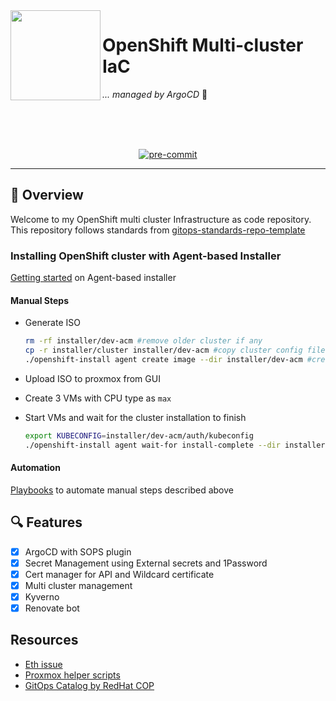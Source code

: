 <!-- markdownlint-disable MD041 -->
<img src="https://avatars.githubusercontent.com/u/792337?s=280&v=4" align="left" width="144px" height="144px"/>

# OpenShift Multi-cluster IaC

_... managed by ArgoCD_ :robot:

<br/>
<br/>
<br/>

<div align="center">

[![pre-commit](https://img.shields.io/badge/pre--commit-enabled?logo=pre-commit&logoColor=white&style=for-the-badge&color=brightgreen)](https://github.com/pre-commit/pre-commit)

</div>

---

## :wave: Overview

Welcome to my OpenShift multi cluster Infrastructure as code repository. This repository follows standards from [gitops-standards-repo-template](https://github.com/redhat-cop/gitops-standards-repo-template.git)

### Installing OpenShift cluster with Agent-based Installer

[Getting started](https://docs.openshift.com/container-platform/4.12/installing/installing_with_agent_based_installer/installing-with-agent-based-installer.html) on Agent-based installer

#### Manual Steps

- Generate ISO

  ```bash
  rm -rf installer/dev-acm #remove older cluster if any
  cp -r installer/cluster installer/dev-acm #copy cluster config files
  ./openshift-install agent create image --dir installer/dev-acm #create image
  ```

- Upload ISO to proxmox from GUI
- Create 3 VMs with CPU type as `max`
- Start VMs and wait for the cluster installation to finish

  ```bash
  export KUBECONFIG=installer/dev-acm/auth/kubeconfig
  ./openshift-install agent wait-for install-complete --dir installer/dev-acm --log-level=debug
  ```

#### Automation

[Playbooks](https://github.com/Vikaspogu/aap-playbooks) to automate manual steps described above

## 🔍 Features

- [x] ArgoCD with SOPS plugin
- [x] Secret Management using External secrets and 1Password
- [x] Cert manager for API and Wildcard certificate
- [x] Multi cluster management
- [x] Kyverno
- [x] Renovate bot

## Resources

- [Eth issue](https://forum.proxmox.com/threads/e1000e-unexpected-adapter-resets.89459/)
- [Proxmox helper scripts](https://tteck.github.io/Proxmox/)
- [GitOps Catalog by RedHat COP](https://github.com/redhat-cop/gitops-catalog)
